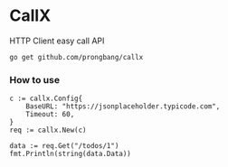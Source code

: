 # CallX

HTTP Client easy call API

```
go get github.com/prongbang/callx
```

### How to use

```golang
c := callx.Config{
    BaseURL: "https://jsonplaceholder.typicode.com",
    Timeout: 60,
}
req := callx.New(c)

data := req.Get("/todos/1")
fmt.Println(string(data.Data))
```